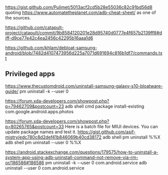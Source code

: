 https://gist.github.com/Pulimet/5013acf2cd5b28e55036c82c91bd56d8
quoting https://www.automatetheplanet.com/adb-cheat-sheet/ as one of the sources.

https://github.com/catapult-project/catapult/commit/9b8584120201e28d95740d0777e4f657b2139ff8#diff-d9ce77e42c4ea2456c42295b16aaa1d6

https://github.com/khlam/debloat-samsung-android/blob/7482d4107473956d225a7071d691694c816b1df7/commands.txt

## Privileged apps

https://www.thecustomdroid.com/uninstall-samsung-galaxy-s10-bloatware-guide/
pm uninstall -k --user 0 <app-package-name>

https://forum.xda-developers.com/showpost.php?p=79462709&postcount=23
adb shell cmd package install-existing com.google.android.apps.photos

https://forum.xda-developers.com/showpost.php?p=80265765&postcount=33
Here is a batch file for MIUI devices. You can update package names and test it.
https://gist.github.com/asif-mistry/edc780c8d2def41b846069b40cd38172
adb shell pm uninstall %%X
adb shell pm uninstall --user 0 %%X

https://android.stackexchange.com/questions/179575/how-to-uninstall-a-system-app-using-adb-uninstall-command-not-remove-via-rm-or/186586#186586
pm uninstall -k --user 0 com.android.service
adb uninstall --user 0 com.android.service
